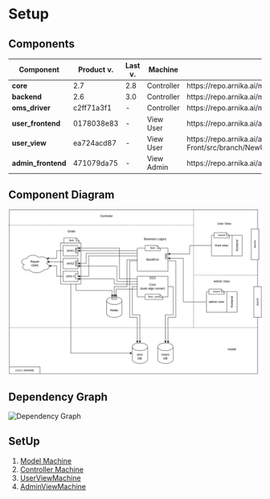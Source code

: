 # Setup
## Components

| **Component**      | **Product v\.**    | **Last v\.** |**Machine**| **Repo**                                                          |
|--------------------|--------------------|--------------|-----------|-------------------------------------------------------------------|
| **core**           | 2\.7               | 2\.8         |Controller | https://repo\.arnika\.ai/m\_mahmoudi/Spout\_Core                  |
| **backend**        | 2\.6               | 3\.0         |Controller | https://repo\.arnika\.ai/m\_mahmoudi/Spout\_FrontOffice\_Core     |
| **oms_driver**     | c2ff71a3f1         | \-           |Controller | https://repo\.arnika\.ai/m\_mahmoudi/RayanOMS                     |
| **user_frontend**  | 0178038e83         | \-           |View User  | https://repo\.arnika\.ai/ameer/spout\-dashboard                   |
| **user_view**      | ea724acd87         | \-           |View User  | https://repo\.arnika\.ai/a\_sepehr/Spout\-Front/src/branch/NewUI  |
| **admin_frontend** | 471079da75         | \-           |View Admin | https://repo\.arnika\.ai/ameer/spout\-dashboard                   |

## Component Diagram
![Component Diagram](../../../statics/img/3956-2568-max.png)


<!-- - ادمین فرانت توی ویو ینی توی لاراوله
- فرانت یوزر 

- یه سری فایل اینوایرمنت هست که باید طبق فایل های استیج باشه
- ست شدن کوکی -->

## Dependency Graph

![Dependency Graph](../../../statics/diagram/Spout-DependencyGraph-v.0.0.1.drawio)


## SetUp

1. [Model Machine](./00-ModelMachine)
2. [Controller Machine](./01-ControllerMachine)
3. [UserViewMachine](./02-UserViewMachine)
3. [AdminViewMachine](./03-AdminViewMachine)


